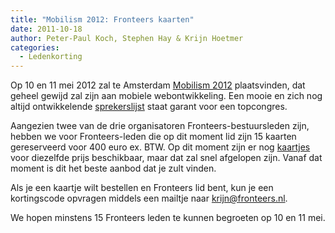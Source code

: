 ```yaml
---
title: "Mobilism 2012: Fronteers kaarten"
date: 2011-10-18
author: Peter-Paul Koch, Stephen Hay & Krijn Hoetmer
categories: 
  - Ledenkorting
---
```

Op 10 en 11 mei 2012 zal te Amsterdam [Mobilism 2012](http://mobilism.nl/2012) plaatsvinden, dat geheel gewijd zal zijn aan mobiele webontwikkeling. Een mooie en zich nog altijd ontwikkelende [sprekerslijst](http://mobilism.nl/2012/programme) staat garant voor een topcongres.

Aangezien twee van de drie organisatoren Fronteers-bestuursleden zijn, hebben we voor Fronteers-leden die op dit moment lid zijn 15 kaarten gereserveerd voor 400 euro ex. BTW. Op dit moment zijn er nog [kaartjes](https://mobilism.paydro.net/) voor diezelfde prijs beschikbaar, maar dat zal snel afgelopen zijn. Vanaf dat moment is dit het beste aanbod dat je zult vinden.

Als je een kaartje wilt bestellen en Fronteers lid bent, kun je een kortingscode opvragen middels een mailtje naar <krijn@fronteers.nl>.

We hopen minstens 15 Fronteers leden te kunnen begroeten op 10 en 11 mei.
